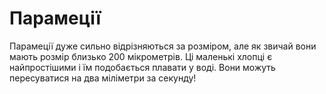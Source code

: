 # Парамеції

Парамеції дуже сильно відрізняються за розміром, але як звичай вони мають розмір
близько 200 мікрометрів. Ці маленькі хлопці є найпростішими і їм подобається
плавати у воді. Вони можуть пересуватися на два міліметри за секунду!
